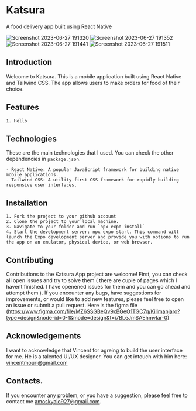 # Katsura
A food delivery app built using React Native

![Screenshot 2023-06-27 191320](https://github.com/amoskyalo/Katsura/assets/91586973/a456c7e4-3693-4cd9-872f-a42b57e0091a)
![Screenshot 2023-06-27 191352](https://github.com/amoskyalo/Katsura/assets/91586973/78a96d07-8273-4344-a65c-7b9f96a5175c)
![Screenshot 2023-06-27 191441](https://github.com/amoskyalo/Katsura/assets/91586973/cd4aa186-ed7a-4c67-9805-d04db335872e)
![Screenshot 2023-06-27 191511](https://github.com/amoskyalo/Katsura/assets/91586973/51b65869-78b3-4887-a3ea-30ef68e38317)

## Introduction

Welcome to Katsura. This is a mobile application built using React Native and Tailwind CSS. The app allows users to make orders for food of their choice.


## Features
    1. Hello

## Technologies
These are the main technologies that I used. You can check the other dependencies in `package.json`.

    - React Native: A popular JavaScript framework for building native mobile applications.
    - Tailwind CSS: A utility-first CSS framework for rapidly building responsive user interfaces.


## Installation
    1. Fork the project to your github account
    2. Clone the project to your local machine.
    3. Navigate to your folder and run `npx expo install` 
    4. Start the development server: npx expo start. This command will launch the Expo development server and provide you with options to run the app on an emulator, physical device, or web browser.

## Contributing
Contributions to the Katsura App project are welcome! First, you can check all open issues and try to solve them ( there are cuple of pages which I havent finished. I have openened issues for them and you can go ahead and attempt them ). If you encounter any bugs, have suggestions for improvements, or would like to add new features, please feel free to open an issue or submit a pull request. Here is the figma file (https://www.figma.com/file/MZ6SSGBeQv9xBGeO1TGC7q/Kilimanjaro?type=design&node-id=0-1&mode=design&t=i7BLeJmSAEhmvIar-0)

## Acknowledgements
I want to acknowledge that Vincent for agreing to build the user interface for me. He is a talented UI/UX designer. You can get intouch with him here: vincentmouri@gmail.com

## Contacts.
If you encounter any problem, or yuo have a suggestion, please feel free to contact me amoskyalo927@gmail.com.
